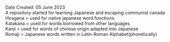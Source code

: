 Date Created: 05 June 2023</br>
A repository started for learning Japanese and escaping communist canada</br>
Hiragana = used for native japanese word functions. </br>
Katakana = used for words borrowed from other languages </br>
Kanji = used for words of chinese origin adapted into Japanese </br>
Romaji = Japanese words written in Latin-Roman Alphabet(phonetically) </br>
